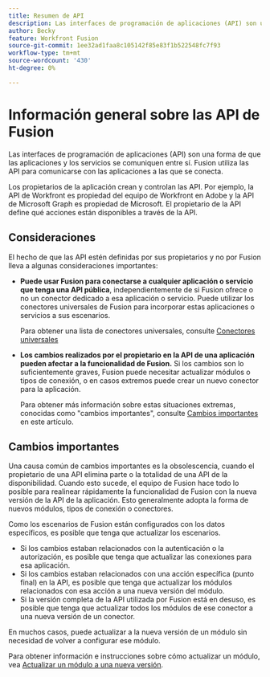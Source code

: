 ```yaml
---
title: Resumen de API
description: Las interfaces de programación de aplicaciones (API) son una forma de que las aplicaciones y los servicios se comuniquen entre sí. Fusion utiliza las API para comunicarse con la aplicación a la que se está conectando. Cada aplicación tiene una API independiente.
author: Becky
feature: Workfront Fusion
source-git-commit: 1ee32ad1faa8c105142f85e83f1b522548fc7f93
workflow-type: tm+mt
source-wordcount: '430'
ht-degree: 0%

---
```


# Información general sobre las API de Fusion

<!--Add me to TOCs-->

Las interfaces de programación de aplicaciones (API) son una forma de que las aplicaciones y los servicios se comuniquen entre sí. Fusion utiliza las API para comunicarse con las aplicaciones a las que se conecta.

Los propietarios de la aplicación crean y controlan las API. Por ejemplo, la API de Workfront es propiedad del equipo de Workfront en Adobe y la API de Microsoft Graph es propiedad de Microsoft. El propietario de la API define qué acciones están disponibles a través de la API.

## Consideraciones

El hecho de que las API estén definidas por sus propietarios y no por Fusion lleva a algunas consideraciones importantes:

* **Puede usar Fusion para conectarse a cualquier aplicación o servicio que tenga una API pública**, independientemente de si Fusion ofrece o no un conector dedicado a esa aplicación o servicio. Puede utilizar los conectores universales de Fusion para incorporar estas aplicaciones o servicios a sus escenarios.

  Para obtener una lista de conectores universales, consulte [Conectores universales](/help/workfront-fusion/references/apps-and-modules/apps-and-modules-toc.md#universal-connectors)

* **Los cambios realizados por el propietario en la API de una aplicación pueden afectar a la funcionalidad de Fusion.** Si los cambios son lo suficientemente graves, Fusion puede necesitar actualizar módulos o tipos de conexión, o en casos extremos puede crear un nuevo conector para la aplicación.

  Para obtener más información sobre estas situaciones extremas, conocidas como &quot;cambios importantes&quot;, consulte [Cambios importantes](#breaking-changes) en este artículo.


## Cambios importantes

Una causa común de cambios importantes es la obsolescencia, cuando el propietario de una API elimina parte o la totalidad de una API de la disponibilidad. Cuando esto sucede, el equipo de Fusion hace todo lo posible para realinear rápidamente la funcionalidad de Fusion con la nueva versión de la API de la aplicación. Esto generalmente adopta la forma de nuevos módulos, tipos de conexión o conectores.

Como los escenarios de Fusion están configurados con los datos específicos, es posible que tenga que actualizar los escenarios.

* Si los cambios estaban relacionados con la autenticación o la autorización, es posible que tenga que actualizar las conexiones para esa aplicación.
* Si los cambios estaban relacionados con una acción específica (punto final) en la API, es posible que tenga que actualizar los módulos relacionados con esa acción a una nueva versión del módulo.
* Si la versión completa de la API utilizada por Fusion está en desuso, es posible que tenga que actualizar todos los módulos de ese conector a una nueva versión de un conector.

En muchos casos, puede actualizar a la nueva versión de un módulo sin necesidad de volver a configurar ese módulo.

Para obtener información e instrucciones sobre cómo actualizar un módulo, vea [Actualizar un módulo a una nueva versión](/help/workfront-fusion/manage-scenarios/update-module-to-new-version.md).
